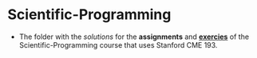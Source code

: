 # Scientific-Programming

- The folder with the _solutions_ for the **assignments** and [**exercies**](https://web.stanford.edu/~schmit/cme193/ex/exercises.pdf) of the Scientific-Programming course that uses Stanford CME 193.
